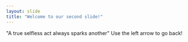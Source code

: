 ```yaml
---
layout: slide
title: "Welcome to our second slide!"
---
```

"A true selfless act always sparks another"
Use the left arrow to go back!
